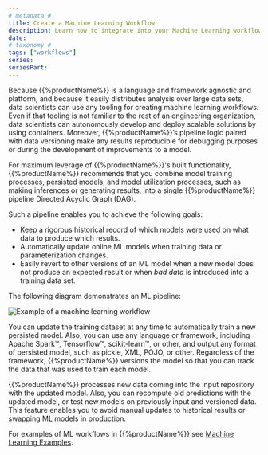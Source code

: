 ```yaml
---
# metadata # 
title: Create a Machine Learning Workflow
description: Learn how to integrate into your Machine Learning workflows.
date: 
# taxonomy #
tags: ["workflows"]
series:
seriesPart:
---
```


Because {{%productName%}} is a language and framework agnostic and
platform, and because it easily distributes analysis over
large data sets, data scientists can use any tooling for
creating machine learning workflows. Even if that tooling
is not familiar to the rest of an engineering organization,
data scientists can autonomously develop and deploy scalable
solutions by using containers. Moreover, {{%productName%}}’s
pipeline logic paired with data versioning make any results
reproducible for debugging purposes or during the development of
improvements to a model.

For maximum leverage of {{%productName%}}'s built functionality, {{%productName%}}
recommends that you combine model training processes, persisted models,
and model utilization processes, such as making inferences or
generating results, into a single {{%productName%}} pipeline Directed Acyclic Graph
(DAG).

Such a pipeline enables you to achieve the following goals:

- Keep a rigorous historical record of which models were used
  on what data to produce which results.
- Automatically update online ML models when training data or
  parameterization changes.
- Easily revert to other versions of an ML model when a new model
  does not produce an expected result or when *bad data* is
  introduced into a training data set.

The following diagram demonstrates an ML pipeline:

![Example of a machine learning workflow](../../../assets/images/d_ml_workflow.svg)

You can update the training dataset at any time
to automatically train a new persisted model. Also, you can use
any language or framework, including Apache Spark™, Tensorflow™,
scikit-learn™, or other, and output any format of persisted model,
such as pickle, XML, POJO, or other. Regardless of the framework,
{{%productName%}} versions the model so that you can track the data that
was used to train each model.

{{%productName%}} processes new data coming into the input repository with the
updated model. Also, you can recompute old predictions with the updated model,
or test new models on previously input and versioned data. This feature
enables you to avoid manual updates to historical results or swapping
ML models in production.

For examples of ML workflows in {{%productName%}} see
[Machine Learning Examples](https://github.com/pachyderm/examples).
